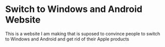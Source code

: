 # Switch to Windows and Android Website
This is a website I am making that is suposed to convince people to switch to Windows and Android and get rid of their Apple products

